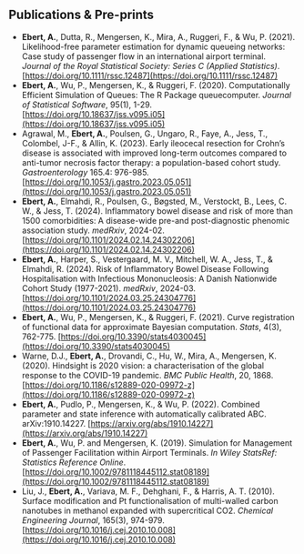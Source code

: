 
Publications \& Pre-prints
--------------------------

* **Ebert, A.**, Dutta, R., Mengersen, K., Mira, A., Ruggeri, F., & Wu, P. (2021). Likelihood-free parameter estimation for dynamic queueing networks: Case study of passenger flow in an international airport terminal. *Journal of the Royal Statistical Society: Series C (Applied Statistics)*. [https://doi.org/10.1111/rssc.12487](https://doi.org/10.1111/rssc.12487)
* **Ebert, A.**, Wu, P., Mengersen, K., & Ruggeri, F. (2020). Computationally Efficient Simulation of Queues: The R Package queuecomputer. *Journal of Statistical Software*, 95(1), 1-29. [https://doi.org/10.18637/jss.v095.i05](https://doi.org/10.18637/jss.v095.i05)
* Agrawal, M., **Ebert, A.**, Poulsen, G., Ungaro, R., Faye, A., Jess, T., Colombel, J-F., & Allin, K. (2023). Early ileocecal resection for Crohn’s disease is associated with improved long-term outcomes compared to anti-tumor necrosis factor therapy: a population-based cohort study. *Gastroenterology* 165.4: 976-985. [https://doi.org/10.1053/j.gastro.2023.05.051](https://doi.org/10.1053/j.gastro.2023.05.051)
* **Ebert, A.**, Elmahdi, R., Poulsen, G., Bøgsted, M., Verstockt, B., Lees, C. W., & Jess, T. (2024). Inflammatory bowel disease and risk of more than 1500 comorbidities: A disease-wide pre-and post-diagnostic phenomic association study. *medRxiv*, 2024-02. [https://doi.org/10.1101/2024.02.14.24302206](https://doi.org/10.1101/2024.02.14.24302206)
* **Ebert, A.**, Harper, S., Vestergaard, M. V., Mitchell, W. A., Jess, T., & Elmahdi, R. (2024). Risk of Inflammatory Bowel Disease Following Hospitalisation with Infectious Mononucleosis: A Danish Nationwide Cohort Study (1977-2021). *medRxiv*, 2024-03. [https://doi.org/10.1101/2024.03.25.24304776](https://doi.org/10.1101/2024.03.25.24304776)
* **Ebert, A.**, Wu, P., Mengersen, K., & Ruggeri, F. (2021). Curve registration of functional data for approximate Bayesian computation. *Stats*, 4(3), 762-775. [https://doi.org/10.3390/stats4030045](https://doi.org/10.3390/stats4030045)
* Warne, D.J., **Ebert, A.**, Drovandi, C., Hu, W., Mira, A., Mengersen, K. (2020). Hindsight is 2020 vision: a characterisation of the global response to the COVID-19 pandemic. *BMC Public Health*, 20, 1868. [https://doi.org/10.1186/s12889-020-09972-z](https://doi.org/10.1186/s12889-020-09972-z)
* **Ebert, A.**, Pudlo, P., Mengersen, K., & Wu, P. (2022). Combined parameter and state inference with automatically calibrated ABC. arXiv:1910.14227. [https://arxiv.org/abs/1910.14227](https://arxiv.org/abs/1910.14227)
* **Ebert, A.**, Wu, P. and Mengersen, K. (2019). Simulation for Management of Passenger Facilitation within Airport Terminals. *In Wiley StatsRef: Statistics Reference Online*. [https://doi.org/10.1002/9781118445112.stat08189](https://doi.org/10.1002/9781118445112.stat08189)
* Liu, J., **​Ebert, A.**​, Variava, M. F., Dehghani, F., & Harris, A. T. (2010). Surface modification and Pt functionalisation of multi-walled carbon nanotubes in methanol expanded with supercritical CO​2​. *Chemical Engineering Journal​*, 165(3), 974-979. [https://doi.org/10.1016/j.cej.2010.10.008](https://doi.org/10.1016/j.cej.2010.10.008)